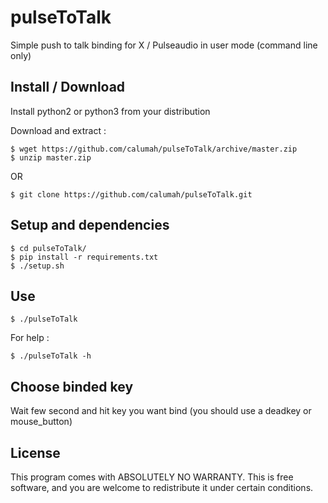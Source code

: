 # pulseToTalk

Simple push to talk binding for X / Pulseaudio in user mode (command line only)

## Install / Download

Install python2 or python3 from your distribution

Download and extract :
```
$ wget https://github.com/calumah/pulseToTalk/archive/master.zip
$ unzip master.zip
```

OR

```
$ git clone https://github.com/calumah/pulseToTalk.git
```

## Setup and dependencies

```
$ cd pulseToTalk/
$ pip install -r requirements.txt
$ ./setup.sh
```

## Use

```
$ ./pulseToTalk
```

For help :

```
$ ./pulseToTalk -h
```

## Choose binded key

Wait few second and hit key you want bind (you should use a deadkey or mouse_button)

## License

This program comes with ABSOLUTELY NO WARRANTY. This is free software, and you are welcome to redistribute it under certain conditions.
